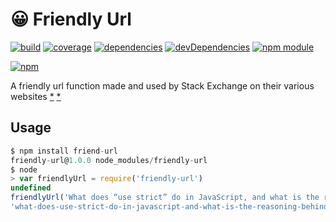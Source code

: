 # :grinning: Friendly Url

[![build](https://travis-ci.org/tallesl/friendly-url.png)](https://travis-ci.org/tallesl/friendly-url)
[![coverage](https://coveralls.io/repos/tallesl/friendly-url/badge.png?branch=master)](https://coveralls.io/r/tallesl/friendly-url?branch=master)
[![dependencies](https://david-dm.org/tallesl/friendly-url.png)](https://david-dm.org/tallesl/friendly-url)
[![devDependencies](https://david-dm.org/tallesl/friendly-url/dev-status.png)](https://david-dm.org/tallesl/friendly-url#info=devDependencies)
[![npm module](https://badge.fury.io/js/friendly-url.png)](http://badge.fury.io/js/friendly-url)

[![npm](https://nodei.co/npm/friendly-url.png?mini=true)](https://nodei.co/npm/friendly-url/)

A friendly url function made and used by Stack Exchange on their various websites
[*](http://stackoverflow.com/a/25486)
[*](http://meta.stackoverflow.com/a/7696)

## Usage

```javascript
$ npm install friend-url
friendly-url@1.0.0 node_modules/friendly-url
$ node
> var friendlyUrl = require('friendly-url')
undefined
friendlyUrl('What does “use strict” do in JavaScript, and what is the reasoning behind it?')
'what-does-use-strict-do-in-javascript-and-what-is-the-reasoning-behind-it'
```

